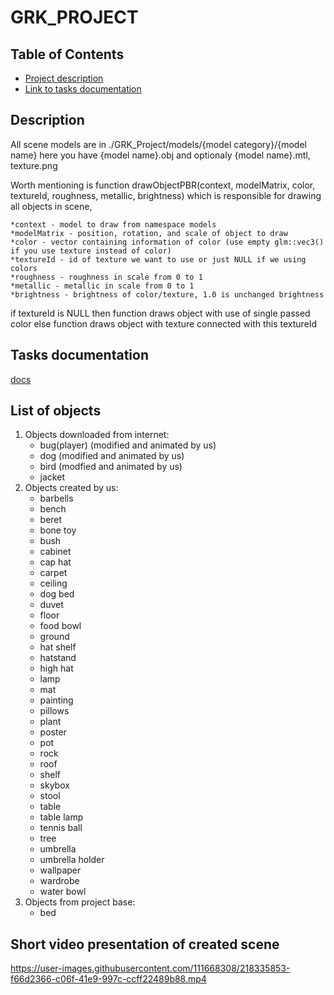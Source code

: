 # GRK_PROJECT

<!-- TABLE OF CONTENTS -->
## Table of Contents
* [Project description](#description)
* [Link to tasks documentation](#tasks-documentation)

<!-- Project description -->
## Description
All scene models are in ./GRK_Project/models/{model category}/{model name} here you have {model name}.obj and optionaly {model name}.mtl, texture.png

Worth mentioning is function drawObjectPBR(context, modelMatrix, color, textureId, roughness, metallic, brightness) which is responsible for drawing all objects in scene,

    *context - model to draw from namespace models
    *modelMatrix - position, rotation, and scale of object to draw
    *color - vector containing information of color (use empty glm::vec3() if you use texture instead of color)
    *textureId - id of texture we want to use or just NULL if we using colors
    *roughness - roughness in scale from 0 to 1
    *metallic - metallic in scale from 0 to 1
    *brightness - brightness of color/texture, 1.0 is unchanged brightness

if textureId is NULL then function draws object with use of single passed color
else function draws object with texture connected with this textureId

<!-- Link to tasks documentation -->
## Tasks documentation
[docs](https://docs.google.com/document/d/15XWFKD8g9I5ik855HuAhfDH8_2lMuJDCnHIDn98vivM/edit?usp=sharing)

<!-- List of objects -->
## List of objects

1. Objects downloaded from internet:
   - bug(player) (modified and animated by us)
   - dog (modified and animated by us)
   - bird (modfied and animated by us)
   - jacket
2. Objects created by us:
   - barbells
   - bench
   - beret
   - bone toy
   - bush
   - cabinet
   - cap hat
   - carpet
   - ceiling
   - dog bed
   - duvet
   - floor
   - food bowl
   - ground
   - hat shelf
   - hatstand
   - high hat
   - lamp
   - mat
   - painting
   - pillows
   - plant
   - poster
   - pot
   - rock
   - roof
   - shelf
   - skybox
   - stool
   - table
   - table lamp
   - tennis ball
   - tree
   - umbrella
   - umbrella holder
   - wallpaper
   - wardrobe
   - water bowl
3. Objects from project base:
   - bed 

<!-- Video presentation -->
## Short video presentation of created scene


https://user-images.githubusercontent.com/111668308/218335853-f66d2366-c06f-41e9-997c-ccff22489b88.mp4

